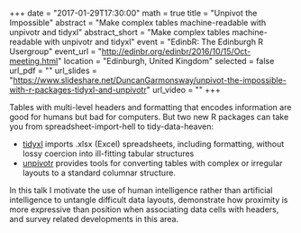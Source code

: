 +++
date = "2017-01-29T17:30:00"
math = true
title = "Unpivot the Impossible"
abstract = "Make complex tables machine-readable with unpivotr and tidyxl"
abstract_short = "Make complex tables machine-readable with unpivotr and tidyxl"
event = "EdinbR: The Edinburgh R Usergroup"
event_url = "http://edinbr.org/edinbr/2016/10/15/Oct-meeting.html"
location = "Edinburgh, United Kingdom"
selected = false
url_pdf = ""
url_slides = "https://www.slideshare.net/DuncanGarmonsway/unpivot-the-impossible-with-r-packages-tidyxl-and-unpivotr"
url_video = ""
+++

Tables with multi-level headers and formatting that encodes information are good
for humans but bad for computers. But two new R packages can take you from
spreadsheet-import-hell to tidy-data-heaven:

* [tidyxl](https://nacnudus.github.io/tidyxl) imports .xlsx (Excel)
  spreadsheets, including formatting, without lossy coercion into ill-fitting
  tabular structures
* [unpivotr](https://nacnudus.github.io/unpivotr) provides tools for converting
  tables with complex or irregular layouts to a standard columnar structure.

In this talk I motivate the use of human intelligence rather than artificial
intelligence to untangle difficult data layouts, demonstrate how proximity is
more expressive than position when associating data cells with headers, and
survey related developments in this area.
